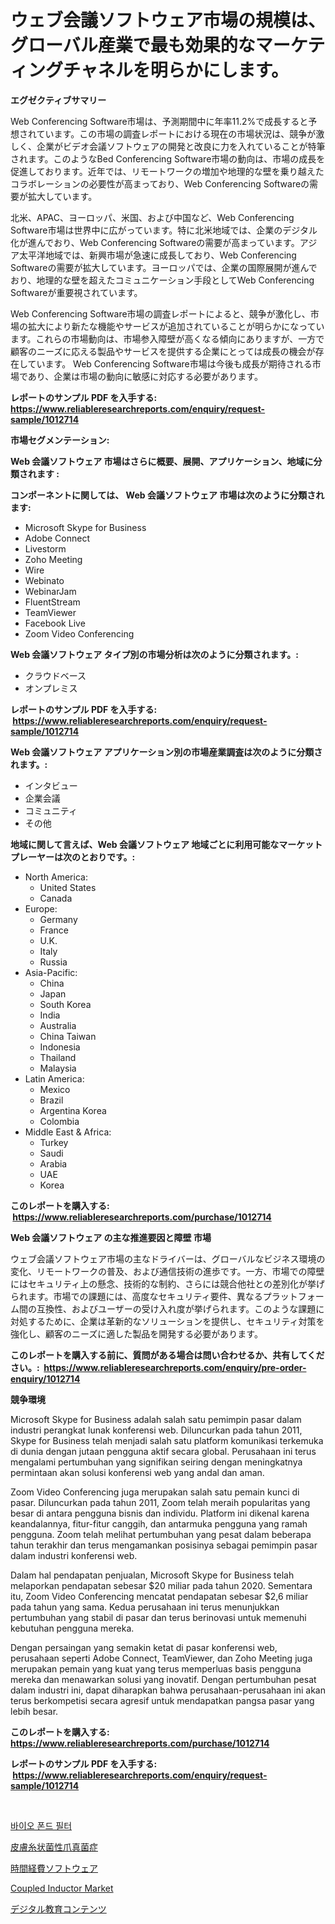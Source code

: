 <p><h1>ウェブ会議ソフトウェア市場の規模は、グローバル産業で最も効果的なマーケティングチャネルを明らかにします。</h1></p><p><strong>エグゼクティブサマリー</strong></p>
<p><p>Web Conferencing Software市場は、予測期間中に年率11.2%で成長すると予想されています。この市場の調査レポートにおける現在の市場状況は、競争が激しく、企業がビデオ会議ソフトウェアの開発と改良に力を入れていることが特筆されます。このようなBed Conferencing Software市場の動向は、市場の成長を促進しております。近年では、リモートワークの増加や地理的な壁を乗り越えたコラボレーションの必要性が高まっており、Web Conferencing Softwareの需要が拡大しています。</p><p>北米、APAC、ヨーロッパ、米国、および中国など、Web Conferencing Software市場は世界中に広がっています。特に北米地域では、企業のデジタル化が進んでおり、Web Conferencing Softwareの需要が高まっています。アジア太平洋地域では、新興市場が急速に成長しており、Web Conferencing Softwareの需要が拡大しています。ヨーロッパでは、企業の国際展開が進んでおり、地理的な壁を超えたコミュニケーション手段としてWeb Conferencing Softwareが重要視されています。</p><p>Web Conferencing Software市場の調査レポートによると、競争が激化し、市場の拡大により新たな機能やサービスが追加されていることが明らかになっています。これらの市場動向は、市場参入障壁が高くなる傾向にありますが、一方で顧客のニーズに応える製品やサービスを提供する企業にとっては成長の機会が存在しています。 Web Conferencing Software市場は今後も成長が期待される市場であり、企業は市場の動向に敏感に対応する必要があります。</p></p>
<p><strong>レポートのサンプル PDF を入手する: <a href="https://www.reliableresearchreports.com/enquiry/request-sample/1012714">https://www.reliableresearchreports.com/enquiry/request-sample/1012714</a></strong></p>
<p><strong>市場セグメンテーション:</strong></p>
<p><strong> Web 会議ソフトウェア 市場はさらに概要、展開、アプリケーション、地域に分類されます :</strong></p>
<p><strong>コンポーネントに関しては、 Web 会議ソフトウェア 市場は次のように分類されます: &nbsp;</strong></p>
<p><ul><li>Microsoft Skype for Business</li><li>Adobe Connect</li><li>Livestorm</li><li>Zoho Meeting</li><li>Wire</li><li>Webinato</li><li>WebinarJam</li><li>FluentStream</li><li>TeamViewer</li><li>Facebook Live</li><li>Zoom Video Conferencing</li></ul></p>
<p><strong> Web 会議ソフトウェア タイプ別の市場分析は次のように分類されます。:</strong></p>
<p><ul><li>クラウドベース</li><li>オンプレミス</li></ul></p>
<p><strong>レポートのサンプル PDF を入手する: &nbsp;<a href="https://www.reliableresearchreports.com/enquiry/request-sample/1012714">https://www.reliableresearchreports.com/enquiry/request-sample/1012714</a></strong></p>
<p><strong> Web 会議ソフトウェア アプリケーション別の市場産業調査は次のように分類されます。:</strong></p>
<p><ul><li>インタビュー</li><li>企業会議</li><li>コミュニティ</li><li>その他</li></ul></p>
<p><strong>地域に関して言えば、Web 会議ソフトウェア 地域ごとに利用可能なマーケットプレーヤーは次のとおりです。:</strong></p>
<p><ul>
    <li>
        North America:
        <ul>
            <li>United States</li>
            <li>Canada</li>
        </ul>
    </li>
    <li>
        Europe:
        <ul>
            <li>Germany</li>
            <li>France</li>
            <li>U.K.</li>
            <li>Italy</li>
            <li>Russia</li>
        </ul>
    </li>
    <li>
        Asia-Pacific:
        <ul>
            <li>China</li>
            <li>Japan</li>
            <li>South Korea</li>
            <li>India</li>
            <li>Australia</li>
            <li>China Taiwan</li>
            <li>Indonesia</li>
            <li>Thailand</li>
            <li>Malaysia</li>
        </ul>
    </li>
    <li>
        Latin America:
        <ul>
            <li>Mexico</li>
            <li>Brazil</li>
            <li>Argentina Korea</li>
            <li>Colombia</li>
        </ul>
    </li>
    <li>
        Middle East & Africa:
        <ul>
            <li>Turkey</li>
            <li>Saudi</li>
            <li>Arabia</li>
            <li>UAE</li>
            <li>Korea</li>
        </ul>
    </li>
    </ul></p>
<p><strong>このレポートを購入する: &nbsp;<a href="https://www.reliableresearchreports.com/purchase/1012714">https://www.reliableresearchreports.com/purchase/1012714</a></strong></p>
<p><strong>Web 会議ソフトウェア の主な推進要因と障壁 市場</strong></p>
<p><p>ウェブ会議ソフトウェア市場の主なドライバーは、グローバルなビジネス環境の変化、リモートワークの普及、および通信技術の進歩です。一方、市場での障壁にはセキュリティ上の懸念、技術的な制約、さらには競合他社との差別化が挙げられます。市場での課題には、高度なセキュリティ要件、異なるプラットフォーム間の互換性、およびユーザーの受け入れ度が挙げられます。このような課題に対処するために、企業は革新的なソリューションを提供し、セキュリティ対策を強化し、顧客のニーズに適した製品を開発する必要があります。</p></p>
<p><strong>このレポートを購入する前に、質問がある場合は問い合わせるか、共有してください。:&nbsp; <a href="https://www.reliableresearchreports.com/enquiry/pre-order-enquiry/1012714">https://www.reliableresearchreports.com/enquiry/pre-order-enquiry/1012714</a></strong></p>
<p><strong>競争環境</strong></p>
<p><p>Microsoft Skype for Business adalah salah satu pemimpin pasar dalam industri perangkat lunak konferensi web. Diluncurkan pada tahun 2011, Skype for Business telah menjadi salah satu platform komunikasi terkemuka di dunia dengan jutaan pengguna aktif secara global. Perusahaan ini terus mengalami pertumbuhan yang signifikan seiring dengan meningkatnya permintaan akan solusi konferensi web yang andal dan aman.</p><p>Zoom Video Conferencing juga merupakan salah satu pemain kunci di pasar. Diluncurkan pada tahun 2011, Zoom telah meraih popularitas yang besar di antara pengguna bisnis dan individu. Platform ini dikenal karena keandalannya, fitur-fitur canggih, dan antarmuka pengguna yang ramah pengguna. Zoom telah melihat pertumbuhan yang pesat dalam beberapa tahun terakhir dan terus mengamankan posisinya sebagai pemimpin pasar dalam industri konferensi web.</p><p>Dalam hal pendapatan penjualan, Microsoft Skype for Business telah melaporkan pendapatan sebesar $20 miliar pada tahun 2020. Sementara itu, Zoom Video Conferencing mencatat pendapatan sebesar $2,6 miliar pada tahun yang sama. Kedua perusahaan ini terus menunjukkan pertumbuhan yang stabil di pasar dan terus berinovasi untuk memenuhi kebutuhan pengguna mereka.</p><p>Dengan persaingan yang semakin ketat di pasar konferensi web, perusahaan seperti Adobe Connect, TeamViewer, dan Zoho Meeting juga merupakan pemain yang kuat yang terus memperluas basis pengguna mereka dan menawarkan solusi yang inovatif. Dengan pertumbuhan pesat dalam industri ini, dapat diharapkan bahwa perusahaan-perusahaan ini akan terus berkompetisi secara agresif untuk mendapatkan pangsa pasar yang lebih besar.</p></p>
<p><strong>このレポートを購入する: &nbsp; <a href="https://www.reliableresearchreports.com/purchase/1012714">https://www.reliableresearchreports.com/purchase/1012714</a></strong></p>
<p><strong>レポートのサンプル PDF を入手する: &nbsp;<a href="https://www.reliableresearchreports.com/enquiry/request-sample/1012714">https://www.reliableresearchreports.com/enquiry/request-sample/1012714</a></strong><strong></strong></p>
<p>&nbsp;</p>
<p><p><a href="https://medium.com/@felipegrrady654556/%EB%B0%94%EC%9D%B4%EC%98%A4-%EC%97%B0%EB%AA%BB-%ED%95%84%ED%84%B0-%EC%8B%9C%EC%9E%A5-%EB%B6%84%EC%84%9D-%EA%B7%B8-cagr-%EC%8B%9C%EC%9E%A5-%EC%84%B8%EB%B6%84%ED%99%94-%EB%B0%8F-%EA%B8%80%EB%A1%9C%EB%B2%8C-%EC%82%B0%EC%97%85-%EA%B0%9C%EC%9A%94-2c1439272fee">바이오 폰드 필터</a></p><p><a href="https://medium.com/@rodhoppe07/2024%E5%B9%B4%E3%81%8B%E3%82%892031%E5%B9%B4%E3%81%AE%E6%9C%9F%E9%96%93%E3%81%AB%E4%BA%88%E6%B8%AC%E3%81%95%E3%82%8C%E3%82%8B%E7%99%BD%E7%99%AC%E7%88%AA%E8%8F%8C%E6%80%A7%E7%88%AA%E7%99%BD%E7%99%AC%E5%B8%82%E5%A0%B4%E3%81%AE%E5%88%86%E6%9E%90%E3%81%A8%E8%A6%8F%E6%A8%A1-77262c7f5d81">皮膚糸状菌性爪真菌症</a></p><p><a href="https://github.com/MosesSpinka1914/Market-Research-Report-List-1/blob/main/306095711476.md">時間経費ソフトウェア</a></p><p><a href="https://github.com/timeliteaut/Market-Research-Report-List-2/blob/main/coupled-inductor-market.md">Coupled Inductor Market</a></p><p><a href="https://medium.com/@alyle7648/%E3%83%87%E3%82%B8%E3%82%BF%E3%83%AB%E6%95%99%E8%82%B2%E3%82%B3%E3%83%B3%E3%83%86%E3%83%B3%E3%83%84%E5%B8%82%E5%A0%B4-2031%E5%B9%B4%E3%81%BE%E3%81%A7%E3%81%AE%E5%8B%95%E5%90%91-%E4%BA%88%E6%B8%AC-%E7%AB%B6%E4%BA%89%E5%88%86%E6%9E%90-ece730e20cf3">デジタル教育コンテンツ</a></p></p>